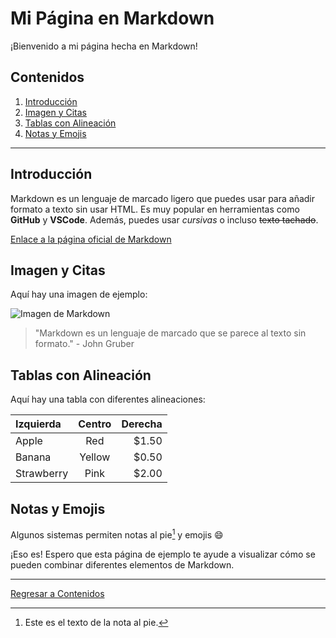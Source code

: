 # Mi Página en Markdown

¡Bienvenido a mi página hecha en Markdown!

## Contenidos

1. [Introducción](#introducción)
2. [Imagen y Citas](#imagen-y-citas)
3. [Tablas con Alineación](#tablas-con-alineación)
4. [Notas y Emojis](#notas-y-emojis)

---

## Introducción

Markdown es un lenguaje de marcado ligero que puedes usar para añadir formato a texto sin usar HTML. Es muy popular en herramientas como **GitHub** y **VSCode**. Además, puedes usar _cursivas_ o incluso ~~texto tachado~~.

[Enlace a la página oficial de Markdown](https://daringfireball.net/projects/markdown/)

## Imagen y Citas

Aquí hay una imagen de ejemplo:

![Imagen de Markdown](https://encrypted-tbn0.gstatic.com/images?q=tbn:ANd9GcQfhsnJnc7ZCLadus3OF34JVkM6apxKKLeuoWr_2XEi0aR3jzICUUP9Sfe5AF8yIdbMKRc&usqp=CAU)

> "Markdown es un lenguaje de marcado que se parece al texto sin formato." - John Gruber

## Tablas con Alineación

Aquí hay una tabla con diferentes alineaciones:

| Izquierda  | Centro   | Derecha  |
|:-----------|:--------:|---------:|
| Apple      | Red      | $1.50    |
| Banana     | Yellow   | $0.50    |
| Strawberry | Pink     | $2.00    |

## Notas y Emojis

Algunos sistemas permiten notas al pie[^1] y emojis :smile:

¡Eso es! Espero que esta página de ejemplo te ayude a visualizar cómo se pueden combinar diferentes elementos de Markdown.

[^1]: Este es el texto de la nota al pie.

---

[Regresar a Contenidos](#contenidos)
